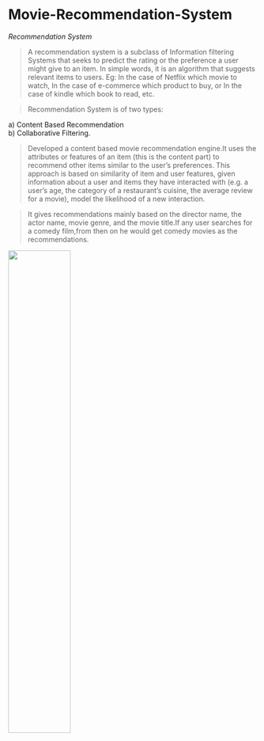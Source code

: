 # Movie-Recommendation-System

*Recommendation System*

>A recommendation system is a subclass of Information filtering Systems that seeks to predict the rating or the preference a user might give to an item. In simple words,  it is an algorithm that suggests relevant items to users. Eg: In the case of Netflix which movie to watch, In the case of e-commerce which product to buy, or In the    case of kindle which book to read, etc.

>Recommendation System is of two types: <br/>

a) Content Based Recommendation <br/>
b) Collaborative Filtering.

> Developed a content based movie recommendation engine.It uses the attributes or features of an item  (this is the content part) to recommend other items similar to the user’s preferences. This approach is based on similarity of item and user features,  given information about a user and items they have interacted with (e.g. a user’s age, the category of a restaurant’s cuisine, the average review for a movie),  model the likelihood of a new interaction. 

> It gives recommendations mainly based on the director name, the actor name, movie genre, and the movie title.If any user searches for a comedy film,from then on he would get comedy movies as the recommendations.

<img src="https://user-images.githubusercontent.com/69798079/216786215-46930db9-9cba-4d69-9e30-28f83f10e911.png" width="50%" height="50%">



